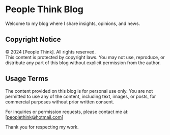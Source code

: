 # People Think Blog

Welcome to my blog where I share insights, opinions, and news.

## Copyright Notice

© 2024 [People Think]. All rights reserved.  
This content is protected by copyright laws. You may not use, reproduce, or distribute any part of this blog without explicit permission from the author.

## Usage Terms
The content provided on this blog is for personal use only. You are not permitted to use any of the content, including text, images, or posts, for commercial purposes without prior written consent. 

For inquiries or permission requests, please contact me at:  
[peoplethink@hotmail.com]

Thank you for respecting my work.
